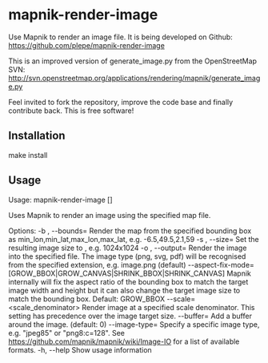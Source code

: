 mapnik-render-image
===================
Use Mapnik to render an image file. It is being developed on Github:
https://github.com/plepe/mapnik-render-image

This is an improved version of generate_image.py from the OpenStreetMap SVN:
http://svn.openstreetmap.org/applications/rendering/mapnik/generate_image.py

Feel invited to fork the repository, improve the code base and finally
contribute back. This is free software!

Installation
------------
make install

Usage
-----
Usage: mapnik-render-image [<options>] <map-file>

Uses Mapnik to render an image using the specified map file.

Options:
    -b <bounding box>, --bounds=<bounding box>
        Render the map from the specified bounding box as
        min_lon,min_lat,max_lon,max_lat, e.g.
        -6.5,49.5,2.1,59
    -s <size>, --size=<size>
        Set the resulting image size to <size>, e.g. 1024x1024
    -o <file>, --output=<file>
        Render the image into the specified file. The image type (png, svg, pdf)
        will be recognised from the specified extension,
        e.g. image.png (default)
    --aspect-fix-mode=[GROW_BBOX|GROW_CANVAS|SHRINK_BBOX|SHRINK_CANVAS]
        Mapnik internally will fix the aspect ratio of the bounding box to
        match the target image width and height but it can also change the
        target image size to match the bounding box. Default: GROW_BBOX
    --scale=<scale_denominator>
        Render image at a specified scale denominator. This setting has
        precedence over the image target size.
    --buffer=<buffer size>
        Add a buffer around the image. (default: 0)
    --image-type=<type>
        Specify a specific image type, e.g. "jpeg85" or "png8:c=128".
        See https://github.com/mapnik/mapnik/wiki/Image-IO for a list
        of available formats.
    -h, --help
        Show usage information
